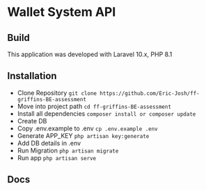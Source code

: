 # Wallet System API

## Build
This application was developed with Laravel 10.x, PHP 8.1

## Installation
* Clone Repository `git clone https://github.com/Eric-Josh/ff-griffins-BE-assessment`
* Move into project path `cd ff-griffins-BE-assessment`
* Install all dependencies `composer install or composer update`
* Create DB
* Copy .env.example to .env `cp .env.example .env`
* Generate APP_KEY `php artisan key:generate`
* Add DB details in .env
* Run Migration `php artisan migrate`
* Run app `php artisan serve`

## Docs
